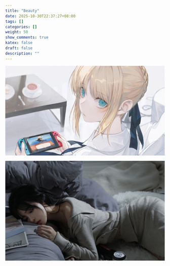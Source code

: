 ```yaml
---
title: "Beauty"
date: 2025-10-30T22:37:27+08:00
tags: []
categories: []
weight: 50
show_comments: true
katex: false
draft: false
description: ""
---
```


<!--more-->
![one](wallhaven-1ko3j9.webp)

![two](wallhaven-gpp7re.webp)